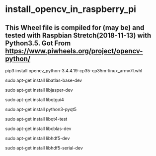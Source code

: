 # install_opencv_in_raspberry_pi
## This Wheel file is compiled for (may be) and tested with Raspbian Stretch(2018-11-13) with Python3.5. Got From https://www.piwheels.org/project/opencv-python/

pip3 install opencv_python-3.4.4.19-cp35-cp35m-linux_armv7l.whl 

sudo apt-get install libatlas-base-dev

sudo apt-get install libjasper-dev

sudo apt-get install libqtgui4

sudo apt-get install python3-pyqt5

sudo apt-get install libqt4-test

sudo apt-get install libcblas-dev

sudo apt-get install libhdf5-dev

sudo apt-get install libhdf5-serial-dev


